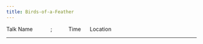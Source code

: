 ```yaml
---
title: Birds-of-a-Feather
---
```


Talk Name            ;           Time      Location

------------------------------------------------------------------------
